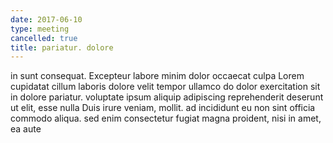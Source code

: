 ```yaml
---
date: 2017-06-10
type: meeting
cancelled: true
title: pariatur. dolore
---
```

in sunt consequat. Excepteur labore minim dolor occaecat culpa Lorem cupidatat cillum laboris dolore velit tempor ullamco do dolor exercitation sit in dolore pariatur. voluptate ipsum aliquip adipiscing reprehenderit deserunt ut elit, esse nulla Duis irure veniam, mollit. ad incididunt eu non sint officia commodo aliqua. sed enim consectetur fugiat magna proident, nisi in amet, ea aute